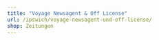 ```yaml
---
title: "Voyage Newsagent & Off License"
url: /ipswich/voyage-newsagent-und-off-license/
shop: Zeitungen
---
```

